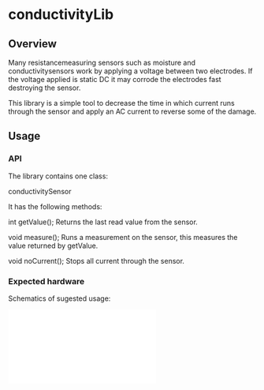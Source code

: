 # conductivityLib

## Overview

Many resistancemeasuring sensors such as moisture and conductivitysensors work by applying
a voltage between two electrodes.
If the voltage applied is static DC it may corrode the electrodes fast destroying the sensor.

This library is a simple tool to decrease the time in which current runs through the sensor
and apply an AC current to reverse some of the damage.


## Usage

### API

The library contains one class:

conductivitySensor

It has the following methods:

int getValue();
Returns the last read value from the sensor.

void measure();
Runs a measurement on the sensor, this measures the value returned by getValue.

void noCurrent();
Stops all current through the sensor.


### Expected hardware

Schematics of sugested usage:

![image](extras/circuit.pdf)
